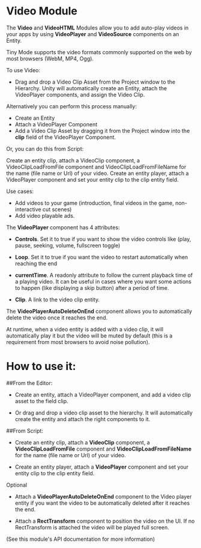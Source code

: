 # Video Module

The **Video** and **VideoHTML** Modules allow you to add auto-play videos in your apps by using **VideoPlayer** and **VideoSource** components on an Entity.

Tiny Mode supports the video formats commonly supported on the web by most browsers (WebM, MP4, Ogg).

To use Video:

- Drag and drop a Video Clip Asset from the Project window to the Hierarchy. Unity will automatically create an Entity, attach the VideoPlayer components, and assign the Video Clip.

Alternatively you can perform this process manually:

- Create an Entity
- Attach a VideoPlayer Component
- Add a Video Clip Asset by dragging it from the Project window into the **clip** field of the VideoPlayer Component.

Or, you can do this from Script:

Create an entity clip, attach a VideoClip component, a VideoClipLoadFromFile component and VideoClipLoadFromFileName for the name (file name or Url) of your video.
Create an entity player, attach a VideoPlayer component and set your entity clip to the clip entity field.

Use cases: 

* Add videos to your game (introduction, final videos in the game, non-interactive cut scenes)
* Add video playable ads.

The **VideoPlayer** component has 4 attributes:

* **Controls**. Set it to true if you want to show the video controls like (play, pause, seeking, volume, fullscreen toggle)

* **Loop**. Set it to true if you want the video to restart automatically when reaching the end

* **currentTime**. A readonly attribute to follow the current playback time of a playing video. It can be useful in cases where you want some actions to happen (like displaying a skip button) after a period of time.

* **Clip**. A link to the video clip entity.

The **VideoPlayerAutoDeleteOnEnd** component allows you to automatically delete the video once it reaches the end.

At runtime, when a video entity is added with a video clip, it will automatically play it but the video will be muted by default (this is a requirement from most browsers to avoid noise pollution). 

# How to use it:

##From the Editor:
  
  - Create an entity, attach a VideoPlayer component, and add a video clip asset to the field clip.

  - Or drag and drop a video clip asset to the hierarchy. It will automatically create the entity and attach the right components to it.

##From Script:

  - Create an entity clip, attach a **VideoClip** component, a **VideoClipLoadFromFile** component and **VideoClipLoadFromFileName** for the name (file name or Url) of your video.

  - Create an entity player, attach a **VideoPlayer** component and set your entity clip to the clip entity field.

Optional

- Attach a **VideoPlayerAutoDeleteOnEnd** component to the Video player entity if you want the video to be automatically deleted after it reaches the end.

- Attach a **RectTransform** component to position the video on the UI. If no RectTransform is attached the video will be played full screen.

(See this module's API documentation for more information)